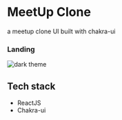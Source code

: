 # MeetUp Clone

a meetup clone UI built with chakra-ui 



### Landing
![dark theme](https://res.cloudinary.com/dtvqrqyqr/image/upload/v1631845611/screenshots/Screenshot_245_tddtmr.png)


## Tech stack
* ReactJS
* Chakra-ui


